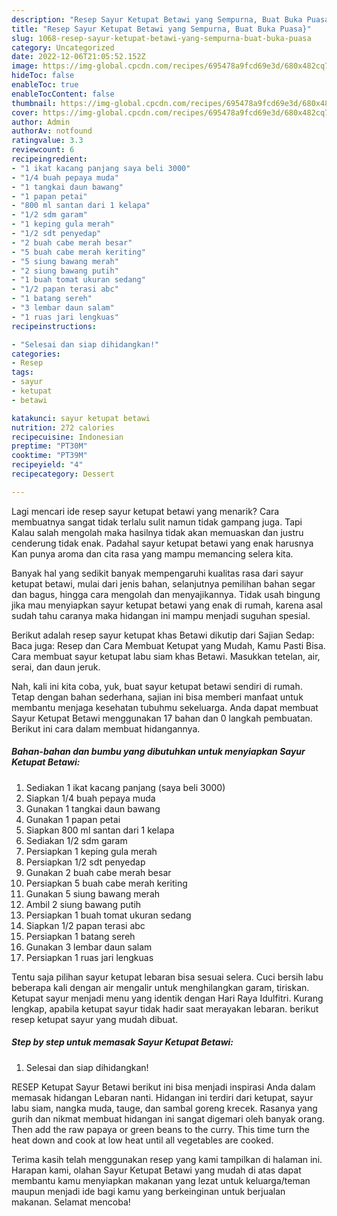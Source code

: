 ```yaml
---
description: "Resep Sayur Ketupat Betawi yang Sempurna, Buat Buka Puasa}"
title: "Resep Sayur Ketupat Betawi yang Sempurna, Buat Buka Puasa}"
slug: 1068-resep-sayur-ketupat-betawi-yang-sempurna-buat-buka-puasa
category: Uncategorized
date: 2022-12-06T21:05:52.152Z
image: https://img-global.cpcdn.com/recipes/695478a9fcd69e3d/680x482cq70/sayur-ketupat-betawi-foto-resep-utama.jpg
hideToc: false
enableToc: true
enableTocContent: false
thumbnail: https://img-global.cpcdn.com/recipes/695478a9fcd69e3d/680x482cq70/sayur-ketupat-betawi-foto-resep-utama.jpg
cover: https://img-global.cpcdn.com/recipes/695478a9fcd69e3d/680x482cq70/sayur-ketupat-betawi-foto-resep-utama.jpg
author: Admin
authorAv: notfound
ratingvalue: 3.3
reviewcount: 6
recipeingredient:
- "1 ikat kacang panjang saya beli 3000"
- "1/4 buah pepaya muda"
- "1 tangkai daun bawang"
- "1 papan petai"
- "800 ml santan dari 1 kelapa"
- "1/2 sdm garam"
- "1 keping gula merah"
- "1/2 sdt penyedap"
- "2 buah cabe merah besar"
- "5 buah cabe merah keriting"
- "5 siung bawang merah"
- "2 siung bawang putih"
- "1 buah tomat ukuran sedang"
- "1/2 papan terasi abc"
- "1 batang sereh"
- "3 lembar daun salam"
- "1 ruas jari lengkuas"
recipeinstructions:

- "Selesai dan siap dihidangkan!"
categories:
- Resep
tags:
- sayur
- ketupat
- betawi

katakunci: sayur ketupat betawi 
nutrition: 272 calories
recipecuisine: Indonesian
preptime: "PT30M"
cooktime: "PT39M"
recipeyield: "4"
recipecategory: Dessert

---
```



Lagi mencari ide resep sayur ketupat betawi yang menarik? Cara membuatnya sangat tidak terlalu sulit namun tidak gampang juga. Tapi Kalau salah mengolah maka hasilnya tidak akan memuaskan dan justru cenderung tidak enak. Padahal sayur ketupat betawi yang enak harusnya Kan punya aroma dan cita rasa yang mampu memancing selera kita.


Banyak hal yang sedikit banyak mempengaruhi kualitas rasa dari sayur ketupat betawi, mulai dari jenis bahan, selanjutnya pemilihan bahan segar dan bagus, hingga cara mengolah dan menyajikannya. Tidak usah bingung jika mau menyiapkan sayur ketupat betawi yang enak di rumah, karena asal sudah tahu caranya maka hidangan ini mampu menjadi suguhan spesial.

Berikut adalah resep sayur ketupat khas Betawi dikutip dari Sajian Sedap: Baca juga: Resep dan Cara Membuat Ketupat yang Mudah, Kamu Pasti Bisa. Cara membuat sayur ketupat labu siam khas Betawi. Masukkan tetelan, air, serai, dan daun jeruk.


Nah, kali ini kita coba, yuk, buat sayur ketupat betawi sendiri di rumah. Tetap dengan bahan sederhana, sajian ini bisa memberi manfaat untuk membantu menjaga kesehatan tubuhmu sekeluarga. Anda dapat membuat Sayur Ketupat Betawi menggunakan 17 bahan dan 0 langkah pembuatan. Berikut ini cara dalam membuat hidangannya.

<!--inarticleads1-->

##### Bahan-bahan dan bumbu yang dibutuhkan untuk menyiapkan Sayur Ketupat Betawi:

1. Sediakan 1 ikat kacang panjang (saya beli 3000)
1. Siapkan 1/4 buah pepaya muda
1. Gunakan 1 tangkai daun bawang
1. Gunakan 1 papan petai
1. Siapkan 800 ml santan dari 1 kelapa
1. Sediakan 1/2 sdm garam
1. Persiapkan 1 keping gula merah
1. Persiapkan 1/2 sdt penyedap
1. Gunakan 2 buah cabe merah besar
1. Persiapkan 5 buah cabe merah keriting
1. Gunakan 5 siung bawang merah
1. Ambil 2 siung bawang putih
1. Persiapkan 1 buah tomat ukuran sedang
1. Siapkan 1/2 papan terasi abc
1. Persiapkan 1 batang sereh
1. Gunakan 3 lembar daun salam
1. Persiapkan 1 ruas jari lengkuas


Tentu saja pilihan sayur ketupat lebaran bisa sesuai selera. Cuci bersih labu beberapa kali dengan air mengalir untuk menghilangkan garam, tiriskan. Ketupat sayur menjadi menu yang identik dengan Hari Raya Idulfitri. Kurang lengkap, apabila ketupat sayur tidak hadir saat merayakan lebaran. berikut resep ketupat sayur yang mudah dibuat. 

<!--inarticleads2-->

##### Step by step untuk memasak Sayur Ketupat Betawi:


1. Selesai dan siap dihidangkan!

RESEP Ketupat Sayur Betawi berikut ini bisa menjadi inspirasi Anda dalam memasak hidangan Lebaran nanti. Hidangan ini terdiri dari ketupat, sayur labu siam, nangka muda, tauge, dan sambal goreng krecek. Rasanya yang gurih dan nikmat membuat hidangan ini sangat digemari oleh banyak orang. Then add the raw papaya or green beans to the curry. This time turn the heat down and cook at low heat until all vegetables are cooked. 

Terima kasih telah menggunakan resep yang kami tampilkan di halaman ini. Harapan kami, olahan Sayur Ketupat Betawi yang mudah di atas dapat membantu kamu menyiapkan makanan yang lezat untuk keluarga/teman maupun menjadi ide bagi kamu yang berkeinginan untuk berjualan makanan. Selamat mencoba!
